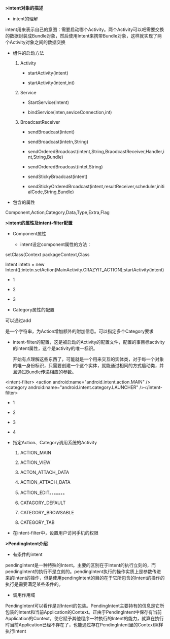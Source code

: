 **\>intent对象的描述**

-   intent的理解

intent用来表示自己的意图：需要启动哪个Activity。两个Activity可以吧需要交换的数据封装成Bundle对象，然后使用Intent来携带Bundle对象，这样就实现了两个Activity对象之间的数据交换

-   组件的启动方法

    1.  Activity

        -   startActivity(intent)

        -   startActivity(intent,int)

    2.  Service

        -   StartService(Intent)

        -   bindService(inten,seviceConnection,int)

    3.  BroadcastReceiver

        -   sendBroadcast(intent)

        -   sendBroadcast(intetn,String)

        -   sendOrderedBroadcast(intent,String,BraodcastReceiver,Handler,int,String,Bundle)

        -   sendOrderedBroadcast(intet,String)

        -   sendStickyBroadcast(intent)

        -   sendStickyOrderedBroadcast(intent,resultReceiver,scheduler,initialCode,String,Bundle)

-   包含的属性

Component,Action,Category,Data,Type,Extra,Flag

**\>intent的属性及intent-filter配置**

-   Component属性

    -   intent设定component属性的方法：

setClass(Context packageContext,Class

Intent intetn = new
Intent();intetn.setAction(MainActivity.CRAZYIT\_ACTION);startActivity(intent)

-   1

-   2

-   3

-   Category属性的配置

可以通过add

是一个字符串，为Action增加额外的附加信息。可以指定多个Category要求

-   intent-filter的配置，这是被启动的Activity的配置文件，配置的事目标activity的intent属性，这个是activity的唯一标识。

    开始有点理解这些东西了，可能就是一个用来交互的实体类，对于每一个对象的唯一身份标识，只需要创建一个这个实体，就能通过相同的方式启动类，并且通过Bundle传递相应的参数。

\<intent-filter\> \<action android:name="android.intent.action.MAIN" /\>
\<category android:name="android.intent.category.LAUNCHER" /\>\</intent-filter\>

-   1

-   2

-   3

-   4

-   指定Action、Category调用系统的Activity

    1.  ACTION_MAIN

    2.  ACTION_VIEW

    3.  ACTON_ATTACH_DATA

    4.  ACTION_ATTACH_DATA

    5.  ACTION_EDIT。。。。。。。

    6.  CATAGORY_DEFAULT

    7.  CATEGORY_BROWSABLE

    8.  CATEGORY_TAB

-   在intent-filter中，设置用户访问手机的权限

**\>PendingIntent介绍**

-   有条件的intent

pendingIntent是一种特殊的Intent。主要的区别在于Intent的执行立刻的，而pendingIntent的执行不是立刻的。pendingIntent执行的操作实质上是参数传进来的Intent的操作，但是使用pendingIntent的目的在于它所包含的Intent的操作的执行是需要满足某些条件的。

-   调用作用域

PendingIntent可以看作是对Intent的包装。PendingIntent主要持有的信息是它所包装的Intent和当前Application的Context。正由于PendingIntent中保存有当前Application的Context，使它赋予其他程序一种执行的Intent的能力，就算在执行时当前Application已经不存在了，也能通过存在PendingIntent里的Context照样执行Intent

